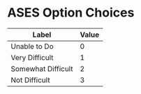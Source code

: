 # ASES Option Choices

| **Label**          | **Value** |
| ------------------ | --------- |
| Unable to Do       | 0         |
| Very Difficult     | 1         |
| Somewhat Difficult | 2         |
| Not Difficult      | 3         |


